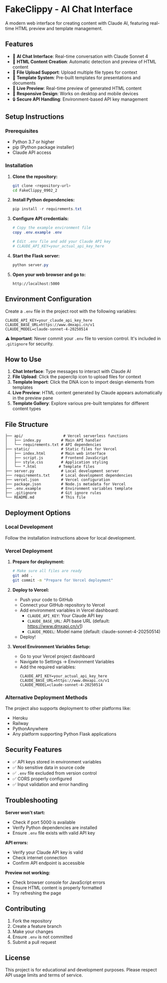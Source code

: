 # FakeClippy - AI Chat Interface

A modern web interface for creating content with Claude AI, featuring real-time HTML preview and template management.

## Features

- 🤖 **AI Chat Interface**: Real-time conversation with Claude Sonnet 4
- 📄 **HTML Content Creation**: Automatic detection and preview of HTML content
- 📁 **File Upload Support**: Upload multiple file types for context
- 🎨 **Template System**: Pre-built templates for presentations and documents
- 👀 **Live Preview**: Real-time preview of generated HTML content
- 📱 **Responsive Design**: Works on desktop and mobile devices
- 🔒 **Secure API Handling**: Environment-based API key management

## Setup Instructions

### Prerequisites
- Python 3.7 or higher
- pip (Python package installer)
- Claude API access

### Installation

1. **Clone the repository:**
   ```bash
   git clone <repository-url>
   cd FakeClippy_0902_2
   ```

2. **Install Python dependencies:**
   ```powershell
   pip install -r requirements.txt
   ```

3. **Configure API credentials:**
   ```powershell
   # Copy the example environment file
   copy .env.example .env
   
   # Edit .env file and add your Claude API key
   # CLAUDE_API_KEY=your_actual_api_key_here
   ```

4. **Start the Flask server:**
   ```powershell
   python server.py
   ```

5. **Open your web browser and go to:**
   ```
   http://localhost:5000
   ```

## Environment Configuration

Create a `.env` file in the project root with the following variables:

```env
CLAUDE_API_KEY=your_claude_api_key_here
CLAUDE_BASE_URL=https://www.dmxapi.cn/v1
CLAUDE_MODEL=claude-sonnet-4-20250514
```

**⚠️ Important**: Never commit your `.env` file to version control. It's included in `.gitignore` for security.

## How to Use

1. **Chat Interface**: Type messages to interact with Claude AI
2. **File Upload**: Click the paperclip icon to upload files for context
3. **Template Import**: Click the DNA icon to import design elements from templates
4. **Live Preview**: HTML content generated by Claude appears automatically in the preview pane
5. **Template Gallery**: Explore various pre-built templates for different content types

## File Structure

```
├── api/                  # Vercel serverless functions
│   ├── index.py         # Main API handler
│   └── requirements.txt # API dependencies
├── static/              # Static files for Vercel
│   ├── index.html       # Main web interface
│   ├── script.js        # Frontend JavaScript
│   ├── style.css        # Application styling
│   └── *.html          # Template files
├── server.py            # Local development server
├── requirements.txt     # Local development dependencies
├── vercel.json          # Vercel configuration
├── package.json         # Node.js metadata for Vercel
├── .env.example         # Environment variables template
├── .gitignore           # Git ignore rules
└── README.md            # This file
```

## Deployment Options

### Local Development

Follow the installation instructions above for local development.

### Vercel Deployment

1. **Prepare for deployment:**
   ```bash
   # Make sure all files are ready
   git add .
   git commit -m "Prepare for Vercel deployment"
   ```

2. **Deploy to Vercel:**
   - Push your code to GitHub
   - Connect your GitHub repository to Vercel
   - Add environment variables in Vercel dashboard:
     - `CLAUDE_API_KEY`: Your Claude API key
     - `CLAUDE_BASE_URL`: API base URL (default: https://www.dmxapi.cn/v1)
     - `CLAUDE_MODEL`: Model name (default: claude-sonnet-4-20250514)
   - Deploy!

3. **Vercel Environment Variables Setup:**
   - Go to your Vercel project dashboard
   - Navigate to Settings → Environment Variables
   - Add the required variables:
     ```
     CLAUDE_API_KEY=your_actual_api_key_here
     CLAUDE_BASE_URL=https://www.dmxapi.cn/v1
     CLAUDE_MODEL=claude-sonnet-4-20250514
     ```

### Alternative Deployment Methods

The project also supports deployment to other platforms like:
- Heroku
- Railway
- PythonAnywhere
- Any platform supporting Python Flask applications

## Security Features

- ✅ API keys stored in environment variables
- ✅ No sensitive data in source code
- ✅ `.env` file excluded from version control
- ✅ CORS properly configured
- ✅ Input validation and error handling

## Troubleshooting

**Server won't start:**
- Check if port 5000 is available
- Verify Python dependencies are installed
- Ensure `.env` file exists with valid API key

**API errors:**
- Verify your Claude API key is valid
- Check internet connection
- Confirm API endpoint is accessible

**Preview not working:**
- Check browser console for JavaScript errors
- Ensure HTML content is properly formatted
- Try refreshing the page

## Contributing

1. Fork the repository
2. Create a feature branch
3. Make your changes
4. Ensure `.env` is not committed
5. Submit a pull request

## License

This project is for educational and development purposes. Please respect API usage limits and terms of service.
